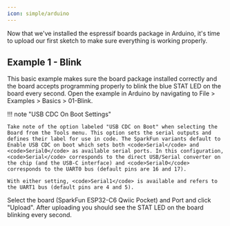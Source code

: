 ```yaml
---
icon: simple/arduino
---
```


Now that we've installed the espressif boards package in Arduino, it's time to upload our first sketch to make sure everything is working properly.

## Example 1 - Blink 

This basic example makes sure the board package installed correctly and the board accepts programming properly to blink the blue STAT LED on the board every second. Open the example in Arduino by navigating to File > Examples > Basics > 01-Blink.

!!! note "USB CDC On Boot Settings"

    Take note of the option labeled "USB CDC on Boot" when selecting the Board from the Tools menu. This option sets the serial outputs and defines their label for use in code. The SparkFun variants default to Enable USB CDC on boot which sets both <code>Serial</code> and <code>Serial0</code> as available serial ports. In this configuration, <code>Serial</code> corresponds to the direct USB/Serial converter on the chip (and the USB-C interface) and <code>Serial0</code> corresponds to the UART0 bus (default pins are 16 and 17).

    With either setting, <code>Serial1</code> is available and refers to the UART1 bus (default pins are 4 and 5).

Select the board (SparkFun ESP32-C6 Qwiic Pocket) and Port and click "Upload". After uploading you should see the STAT LED on the board blinking every second.